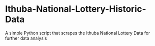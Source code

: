 # Ithuba-National-Lottery-Historic-Data
A simple Python script that scrapes the Ithuba National Lottery Data for further data analysis
